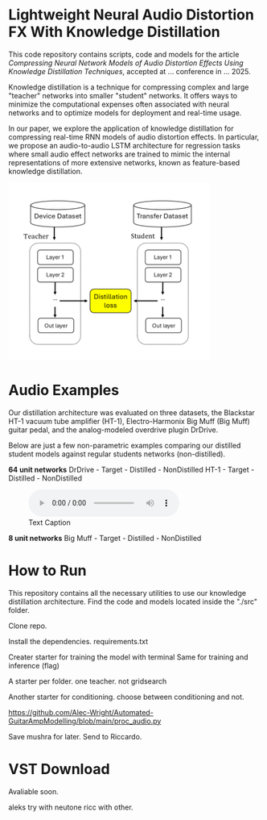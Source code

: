 # Lightweight Neural Audio Distortion FX With Knowledge Distillation

This code repository contains scripts, code and models for the article *Compressing Neural Network Models of Audio Distortion Effects Using Knowledge Distillation Techniques*, accepted at ... conference in ... 2025.

Knowledge distillation is a technique for compressing complex and large "teacher" networks into smaller "student" networks. It offers ways to minimize the computational expenses often associated with neural networks and to optimize models for deployment and real-time usage.

In our paper, we explore the application of knowledge distillation for compressing real-time RNN models of audio distortion effects. In particular, we propose an audio-to-audio LSTM architecture for regression tasks where small audio effect networks are trained to mimic the internal representations of more extensive networks, known as feature-based knowledge distillation.

<div align="left">
 <img src="./fig/dk2.png" width="400">
</div>

# Audio Examples

Our distillation architecture was evaluated on three datasets, the Blackstar HT-1 vacuum tube amplifier (HT-1), Electro-Harmonix Big Muff (Big Muff) guitar pedal, and the analog-modeled overdrive plugin DrDrive. 

Below are just a few non-parametric examples comparing our distilled student models against regular students networks (non-distilled).

**64 unit networks**
DrDrive - Target - Distilled - NonDistilled
HT-1 - Target - Distilled - NonDistilled

<figure style="float: none">
  <audio controls>
    <source src="./examples/test.wav" type="audio/mpeg">
    Alternate Text
  </audio>
  <figcaption>Text Caption</figcaption>
</figure>

**8 unit networks**
Big Muff - Target - Distilled - NonDistilled

# How to Run

This repository contains all the necessary utilities to use our knowledge distillation architecture. Find the code and models located inside the "./src" folder.

Clone repo. 

Install the dependencies. requirements.txt

Creater starter for training the model with terminal 
Same for training and inference (flag)

A starter per folder.
one teacher. not gridsearch 

Another starter for conditioning. choose between conditioning and not.

https://github.com/Alec-Wright/Automated-GuitarAmpModelling/blob/main/proc_audio.py 


Save mushra for later.
Send to Riccardo. 

# VST Download 

Avaliable soon. 

aleks try with neutone
ricc with other.

